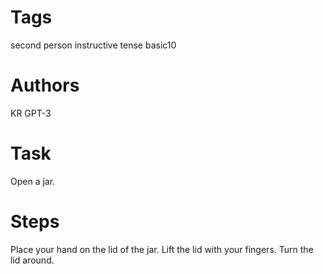 # Tags

second person
instructive tense
basic10

# Authors

KR
GPT-3

# Task

Open a jar.

# Steps

Place your hand on the lid of the jar.
Lift the lid with your fingers.
Turn the lid around.
